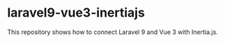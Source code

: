 # laravel9-vue3-inertiajs
This repository shows how to connect Laravel 9 and Vue 3 with Inertia.js.
